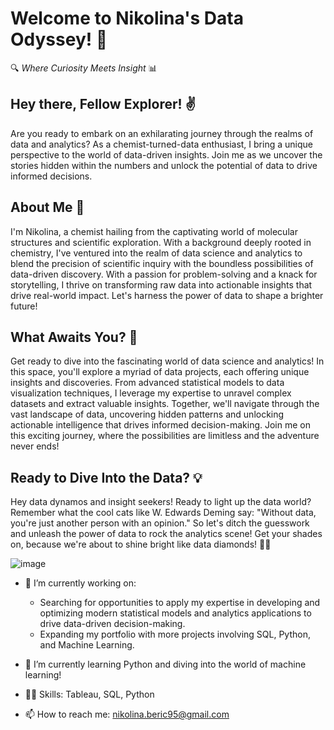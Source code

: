 # Welcome to Nikolina's Data Odyssey! 🚀

🔍 *Where Curiosity Meets Insight* 📊

## Hey there, Fellow Explorer! ✌️

Are you ready to embark on an exhilarating journey through the realms of data and analytics? As a chemist-turned-data enthusiast, I bring a unique perspective to the world of data-driven insights. Join me as we uncover the stories hidden within the numbers and unlock the potential of data to drive informed decisions.

## About Me 🚀

I'm Nikolina, a chemist hailing from the captivating world of molecular structures and scientific exploration. With a background deeply rooted in chemistry, I've ventured into the realm of data science and analytics to blend the precision of scientific inquiry with the boundless possibilities of data-driven discovery. With a passion for problem-solving and a knack for storytelling, I thrive on transforming raw data into actionable insights that drive real-world impact. Let's harness the power of data to shape a brighter future!

## What Awaits You? 🌟

Get ready to dive into the fascinating world of data science and analytics! In this space, you'll explore a myriad of data projects, each offering unique insights and discoveries. From advanced statistical models to data visualization techniques, I leverage my expertise to unravel complex datasets and extract valuable insights. Together, we'll navigate through the vast landscape of data, uncovering hidden patterns and unlocking actionable intelligence that drives informed decision-making. Join me on this exciting journey, where the possibilities are limitless and the adventure never ends!


## Ready to Dive Into the Data? 💡

Hey data dynamos and insight seekers! Ready to light up the data world? Remember what the cool cats like W. Edwards Deming say: "Without data, you're just another person with an opinion." So let's ditch the guesswork and unleash the power of data to rock the analytics scene! Get your shades on, because we're about to shine bright like data diamonds! 💎✨



![image](https://github.com/Nikolina1307/Nikolina1307/assets/137876293/a1c892cd-1614-4d2d-add2-b11c48e608c9)



* 🔭 I’m currently working on:
  
  * Searching for opportunities to apply my expertise in developing and optimizing modern statistical models and analytics applications to drive data-driven decision-making.
  * Expanding my portfolio with more projects involving SQL, Python, and Machine Learning.

* 🌱 I’m currently learning Python and diving into the world of machine learning!

* 👨‍💻 Skills: Tableau, SQL, Python

* 📫 How to reach me: nikolina.beric95@gmail.com
